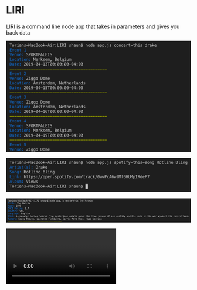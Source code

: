 # LIRI
LIRI is a command line node app that takes in parameters and gives you back data

![Alt text](resources/screenshots/Concert-This.png?raw=true "Optional Title")

![Alt text](resources/screenshots/Spotify-This.png?raw=true "Optional Title")

![Alt text](resources/screenshots/Movie-This.png?raw=true "Optional Title")

![Alt text](resources/screenshots/do-what-it-say.mov?raw=true "Optional Title")

